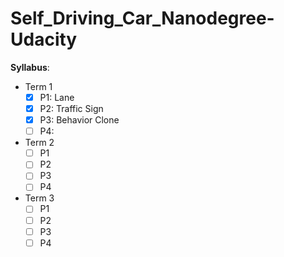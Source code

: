 # Self_Driving_Car_Nanodegree-Udacity

**Syllabus**: 
- Term 1
  - [x] P1: Lane   
  - [x] P2: Traffic Sign
  - [x] P3: Behavior Clone
  - [ ] P4: 
- Term 2
  - [ ] P1   
  - [ ] P2
  - [ ] P3 
  - [ ] P4
- Term 3
  - [ ] P1   
  - [ ] P2
  - [ ] P3 
  - [ ] P4
